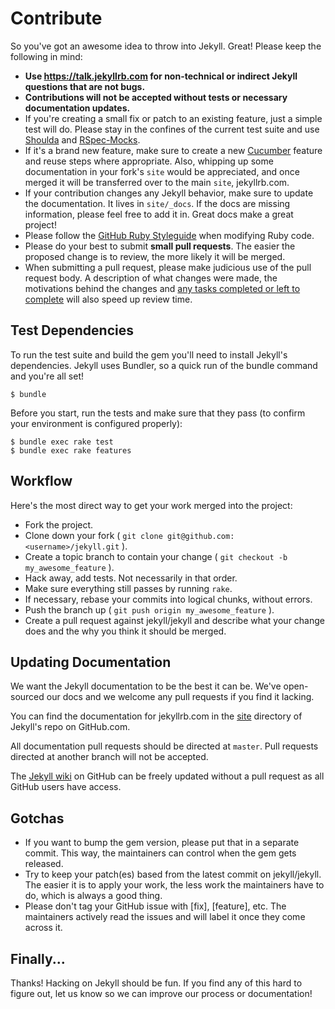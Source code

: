 Contribute
==========

So you've got an awesome idea to throw into Jekyll. Great! Please keep the
following in mind:

* **Use https://talk.jekyllrb.com for non-technical or indirect Jekyll questions that are not bugs.**
* **Contributions will not be accepted without tests or necessary documentation updates.**
* If you're creating a small fix or patch to an existing feature, just a simple
  test will do. Please stay in the confines of the current test suite and use
  [Shoulda](https://github.com/thoughtbot/shoulda/tree/master) and
  [RSpec-Mocks](https://github.com/rspec/rspec-mocks).
* If it's a brand new feature, make sure to create a new
  [Cucumber](https://github.com/cucumber/cucumber/) feature and reuse steps
  where appropriate. Also, whipping up some documentation in your fork's `site`
  would be appreciated, and once merged it will be transferred over to the main
  `site`, jekyllrb.com.
* If your contribution changes any Jekyll behavior, make sure to update the
  documentation. It lives in `site/_docs`. If the docs are missing information,
  please feel free to add it in. Great docs make a great project!
* Please follow the [GitHub Ruby Styleguide](https://github.com/styleguide/ruby)
  when modifying Ruby code.
* Please do your best to submit **small pull requests**. The easier the proposed
  change is to review, the more likely it will be merged.
* When submitting a pull request, please make judicious use of the pull request
  body. A description of what changes were made, the motivations behind the
  changes and [any tasks completed or left to complete](http://git.io/gfm-tasks)
  will also speed up review time.

Test Dependencies
-----------------

To run the test suite and build the gem you'll need to install Jekyll's
dependencies. Jekyll uses Bundler, so a quick run of the bundle command and
you're all set!

    $ bundle

Before you start, run the tests and make sure that they pass (to confirm your
environment is configured properly):

    $ bundle exec rake test
    $ bundle exec rake features

Workflow
--------

Here's the most direct way to get your work merged into the project:

* Fork the project.
* Clone down your fork ( `git clone git@github.com:<username>/jekyll.git` ).
* Create a topic branch to contain your change ( `git checkout -b my_awesome_feature` ).
* Hack away, add tests. Not necessarily in that order.
* Make sure everything still passes by running `rake`.
* If necessary, rebase your commits into logical chunks, without errors.
* Push the branch up ( `git push origin my_awesome_feature` ).
* Create a pull request against jekyll/jekyll and describe what your change
  does and the why you think it should be merged.

Updating Documentation
----------------------

We want the Jekyll documentation to be the best it can be. We've
open-sourced our docs and we welcome any pull requests if you find it
lacking.

You can find the documentation for jekyllrb.com in the
[site](https://github.com/jekyll/jekyll/tree/master/site) directory of
Jekyll's repo on GitHub.com.

All documentation pull requests should be directed at `master`. Pull
requests directed at another branch will not be accepted.

The [Jekyll wiki](https://github.com/jekyll/jekyll/wiki) on GitHub
can be freely updated without a pull request as all GitHub users have access.

Gotchas
-------

* If you want to bump the gem version, please put that in a separate commit.
  This way, the maintainers can control when the gem gets released.
* Try to keep your patch(es) based from the latest commit on jekyll/jekyll.
  The easier it is to apply your work, the less work the maintainers have to do,
  which is always a good thing.
* Please don't tag your GitHub issue with [fix], [feature], etc. The maintainers
  actively read the issues and will label it once they come across it.

Finally...
----------

Thanks! Hacking on Jekyll should be fun. If you find any of this hard to figure
out, let us know so we can improve our process or documentation!

